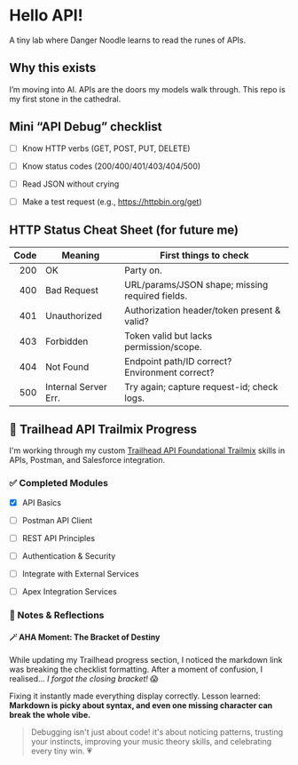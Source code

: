 # Hello API!

A tiny lab where Danger Noodle learns to read the runes of APIs.

## Why this exists
I’m moving into AI. APIs are the doors my models walk through. This repo is my first stone in the cathedral.

## Mini “API Debug” checklist
- [ ] Know HTTP verbs (GET, POST, PUT, DELETE)
- [ ] Know status codes (200/400/401/403/404/500)
- [ ] Read JSON without crying
- [ ] Make a test request (e.g., https://httpbin.org/get)



## HTTP Status Cheat Sheet (for future me)

| Code | Meaning              | First things to check                           |
|-----:|----------------------|--------------------------------------------------|
| 200  | OK                   | Party on.                                       |
| 400  | Bad Request          | URL/params/JSON shape; missing required fields. |
| 401  | Unauthorized         | Authorization header/token present & valid?     |
| 403  | Forbidden            | Token valid but lacks permission/scope.         |
| 404  | Not Found            | Endpoint path/ID correct? Environment correct?  |
| 500  | Internal Server Err. | Try again; capture request-id; check logs.      |



## 🧭 Trailhead API Trailmix Progress

I'm working through my custom [Trailhead API Foundational Trailmix](https://trailhead.salesforce.com/users/llqpabxwz9wkchwmke/trail) skills in APIs, Postman, and Salesforce integration.

### ✅ Completed Modules
- [x] API Basics
- [ ] Postman API Client
- [ ] REST API Principles
- [ ] Authentication & Security
- [ ] Integrate with External Services
- [ ] Apex Integration Services


### 🧠 Notes & Reflections

#### 🪄 AHA Moment: The Bracket of Destiny
While updating my Trailhead progress section, I noticed the markdown link was breaking the checklist formatting. After a moment of confusion, I realised... *I forgot the closing bracket!* 😱

Fixing it instantly made everything display correctly. Lesson learned: **Markdown is picky about syntax, and even one missing character can break the whole vibe.**

> Debugging isn't just about code! it's about noticing patterns, trusting your instincts, improving your music theory skills, and celebrating every tiny win. 💗
